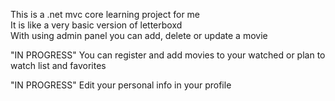 This is a .net mvc core learning project for me  
It is like a very basic version of letterboxd  
With using admin panel you can add, delete or update a movie  

"IN PROGRESS" You can register and add movies to your watched or plan to watch list and favorites

"IN PROGRESS" Edit your personal info in your profile  

